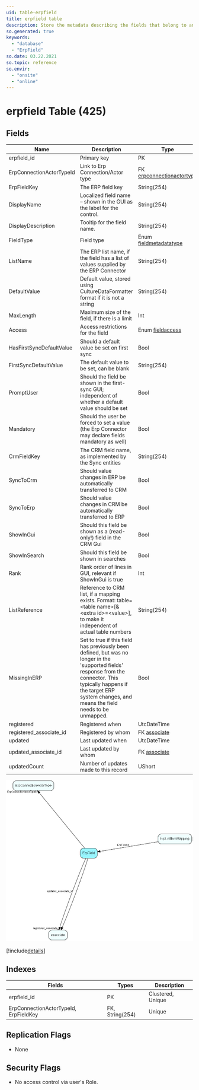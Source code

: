 ```yaml
---
uid: table-erpfield
title: erpfield table
description: Store the metadata describing the fields that belong to an actor/connection combination, as described by the Erp Connector
so.generated: true
keywords:
  - "database"
  - "ErpField"
so.date: 03.22.2021
so.topic: reference
so.envir:
  - "onsite"
  - "online"
---
```


# erpfield Table (425)

## Fields

| Name | Description | Type | Null |
|------|-------------|------|:----:|
|erpfield\_id|Primary key|PK| |
|ErpConnectionActorTypeId|Link to Erp Connection/Actor type|FK [erpconnectionactortype](erpconnectionactortype.md)| |
|ErpFieldKey|The ERP field key|String(254)| |
|DisplayName|Localized field name – shown in the GUI as the label for the control.|String(254)| |
|DisplayDescription|Tooltip for the field name.|String(254)|&#x25CF;|
|FieldType|Field type|Enum [fieldmetadatatype](enums/fieldmetadatatype.md)|&#x25CF;|
|ListName|The ERP list name, if the field has a list of values supplied by the ERP Connector|String(254)|&#x25CF;|
|DefaultValue|Default value, stored using CultureDataFormatter format if it is not a string|String(254)|&#x25CF;|
|MaxLength|Maximum size of the field, if there is a limit|Int|&#x25CF;|
|Access|Access restrictions for the field|Enum [fieldaccess](enums/fieldaccess.md)|&#x25CF;|
|HasFirstSyncDefaultValue|Should a default value be set on first sync|Bool|&#x25CF;|
|FirstSyncDefaultValue|The default value to be set, can be blank|String(254)|&#x25CF;|
|PromptUser|Should the field be shown in the first-sync GUI; independent of whether a default value should be set|Bool|&#x25CF;|
|Mandatory|Should the user be forced to set a value (the Erp Connector may declare fields mandatory as well)|Bool|&#x25CF;|
|CrmFieldKey|The CRM field name, as implemented by the Sync entities|String(254)|&#x25CF;|
|SyncToCrm|Should value changes in ERP be automatically transferred to CRM|Bool|&#x25CF;|
|SyncToErp|Should value changes in CRM be automatically transferred to ERP|Bool|&#x25CF;|
|ShowInGui|Should this field be shown as a (read-only!) field in the CRM Gui|Bool|&#x25CF;|
|ShowInSearch|Should this field be shown in searches|Bool|&#x25CF;|
|Rank|Rank order of lines in GUI, relevant if ShowInGui is true|Int|&#x25CF;|
|ListReference|Reference to CRM list, if a mapping exists. Format: table=&lt;table name&gt;[&amp;&lt;extra id&gt;=&lt;value&gt;], to make it independent of actual table numbers|String(254)|&#x25CF;|
|MissingInERP|Set to true if this field has previously been defined, but was no longer in the &apos;supported fields&apos; response from the connector. This typically happens if the target ERP system changes, and means the field needs to be unmapped.|Bool|&#x25CF;|
|registered|Registered when|UtcDateTime| |
|registered\_associate\_id|Registered by whom|FK [associate](associate.md)| |
|updated|Last updated when|UtcDateTime| |
|updated\_associate\_id|Last updated by whom|FK [associate](associate.md)| |
|updatedCount|Number of updates made to this record|UShort| |


![ErpField table relationship diagram](./media/ErpField.png)

[!include[details](./includes/ErpField.md)]

## Indexes

| Fields | Types | Description |
|--------|-------|-------------|
|erpfield\_id |PK |Clustered, Unique |
|ErpConnectionActorTypeId, ErpFieldKey |FK, String(254) |Unique |

## Replication Flags

* None

## Security Flags

* No access control via user's Role.

